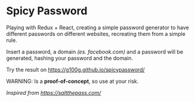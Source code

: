# Spicy Password

Playing with Redux + React, creating a simple password generator to have different passwords on different websites,
recreating them from a simple rule.

Insert a password, a domain *(es. facebook.com)* and a password will be generated,
hashing your password and the domain.

Try the result on https://g100g.github.io/spicypassword/

WARNING: Is a **proof-of-concept**, so use at your risk.

*Inspired from https://saltthepass.com/*
